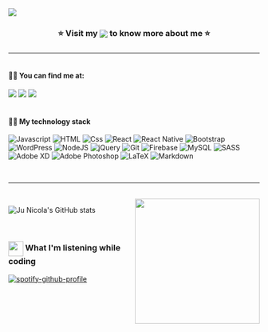 
<img  src="https://raw.githubusercontent.com/junicola/junicola/master/github_profile2.gif" />


<h3 align="center"> ⭐ Visit my <a  href="https://junicola.com" target="_blank" ><img  align="center" src="https://img.shields.io/badge/Portfolio-a286cf?style=for-the-badge&logoColor=white"></a> to know more about me ⭐<h3>
  
---
  
#### <br/>:raising_hand_woman: You can find me at:
<a  href="https://linkedin.com/in/junicola" target="_blank"><img  src="https://img.shields.io/badge/LinkedIn-a286cf?style=for-the-badge&logo=linkedin&logoColor=white"></a> <a  href="https://twitter.com/juunicola" target="_blank"><img  src="https://img.shields.io/badge/Twitter-a286cf?style=for-the-badge&logo=twitter&logoColor=white" ></a> <a  href="https://instagram.com/juunicola" target="_blank"><img  src="https://img.shields.io/badge/Instagram-a286cf?style=for-the-badge&logo=instagram&logoColor=white" ></a> 

#### <br/> :woman_technologist:	 My technology stack
<img alt="Javascript" src="https://img.shields.io/badge/JavaScript-hotpink?style=for-the-badge&logo=javascript&logoColor=white" /> <img alt="HTML" src="https://img.shields.io/badge/HTML-hotpink?style=for-the-badge&logo=html5&logoColor=white" /> <img alt="Css" src="https://img.shields.io/badge/CSS-hotpink?style=for-the-badge&logo=css3&logoColor=white" /> <img alt="React" src="https://img.shields.io/badge/react-hotpink.svg?style=for-the-badge&logo=react&logoColor=white"/> <img alt="React Native" src="https://img.shields.io/badge/react_native-hotpink.svg?style=for-the-badge&logo=react&logoColor=white"/> <img alt="Bootstrap" src="https://img.shields.io/badge/bootstrap-hotpink.svg?style=for-the-badge&logo=bootstrap&logoColor=white"/> <img alt="WordPress" src="https://img.shields.io/badge/WordPress-hotpink.svg?style=for-the-badge&logo=WordPress&logoColor=white"/> <img alt="NodeJS" src="https://img.shields.io/badge/node.js-hotpink.svg?style=for-the-badge&logo=node-dot-js&logoColor=white"/> <img alt="jQuery" src="https://img.shields.io/badge/jquery-hotpink.svg?style=for-the-badge&logo=jquery&logoColor=white"/> <img alt="Git" src="https://img.shields.io/badge/git-hotpink.svg?style=for-the-badge&logo=git&logoColor=white"/> <img alt="Firebase" src="https://img.shields.io/badge/Firebase-hotpink.svg?style=for-the-badge&logo=firebase&logoColor=white"/> <img alt="MySQL" src="https://img.shields.io/badge/mysql-hotpink.svg?style=for-the-badge&logo=mysql&logoColor=white"/> <img alt="SASS" src="https://img.shields.io/badge/SASS-hotpink.svg?style=for-the-badge&logo=SASS&logoColor=white"/> <img alt="Adobe XD" src="https://img.shields.io/badge/adobexd-hotpink.svg?style=for-the-badge&logo=adobexd&logoColor=white"/> <img alt="Adobe Photoshop" src="https://img.shields.io/badge/adobephotoshop-hotpink.svg?style=for-the-badge&logo=adobephotoshop&logoColor=white"/> <img alt="LaTeX" src="https://img.shields.io/badge/latex-hotpink.svg?style=for-the-badge&logo=latex&logoColor=white"/> <img alt="Markdown" src="https://img.shields.io/badge/markdown-hotpink.svg?style=for-the-badge&logo=markdown&logoColor=white"/>

</br>

---
  
</br>

<img src="https://media.giphy.com/media/jt8mEC6Kffbwbv2tNH/giphy.gif" width="250" align="right"/>
  
  
![Ju Nicola's GitHub stats](https://github-readme-stats.vercel.app/api?username=junicola&show_icons=true&theme=material-palenight&hide_border=true&include_all_commits=true&custom_title=Ju+Nicola's+Stats)
 
</br>
 
### <img src="https://media.giphy.com/media/UrQCBFe18HToGLPCwr/giphy.gif" width="30" align="center"/> What I'm listening while coding 

[![spotify-github-profile](https://spotify-github-profile.vercel.app/api/view?uid=junicola&cover_image=true&theme=novatorem)](https://spotify-github-profile.vercel.app/api/view?uid=junicola&redirect=true)

